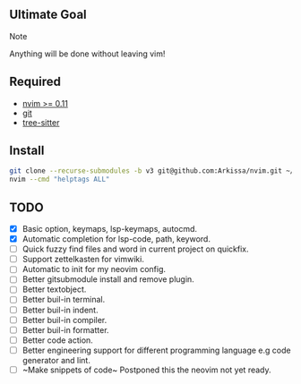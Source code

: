 ## Ultimate Goal
> [!NOTE]
>
> Anything will be done without leaving vim!

## Required
- [nvim >= 0.11](https://github.com/neovim/neovim/releases)
- [git](https://git-scm.com/downloads)
- [tree-sitter](https://github.com/tree-sitter/tree-sitter/releases)

## Install
```bash
git clone --recurse-submodules -b v3 git@github.com:Arkissa/nvim.git ~/.config/nvim
nvim --cmd "helptags ALL"
```

## TODO
- [x] Basic option, keymaps, lsp-keymaps, autocmd.
- [x] Automatic completion for lsp-code, path, keyword.
- [ ] Quick fuzzy find files and word in current project on quickfix.
- [ ] Support zettelkasten for vimwiki.
- [ ] Automatic to init for my neovim config.
- [ ] Better gitsubmodule install and remove plugin.
- [ ] Better textobject.
- [ ] Better buil-in terminal.
- [ ] Better buil-in indent.
- [ ] Better buil-in compiler.
- [ ] Better buil-in formatter.
- [ ] Better code action.
- [ ] Better engineering support for different programming language e.g code generator and lint.
- [ ] ~Make snippets of code~ Postponed this the neovim not yet ready.
